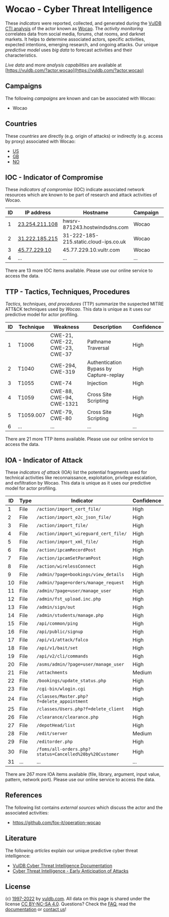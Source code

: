 # Wocao - Cyber Threat Intelligence

These _indicators_ were reported, collected, and generated during the [VulDB CTI analysis](https://vuldb.com/?kb.cti) of the actor known as [Wocao](https://vuldb.com/?actor.wocao). The _activity monitoring_ correlates data from social media, forums, chat rooms, and darknet markets. It helps to determine associated actors, specific activities, expected intentions, emerging research, and ongoing attacks. Our unique _predictive model_ uses _big data_ to forecast activities and their characteristics.

_Live data_ and more _analysis capabilities_ are available at [https://vuldb.com/?actor.wocao](https://vuldb.com/?actor.wocao)

## Campaigns

The following _campaigns_ are known and can be associated with Wocao:

* Wocao

## Countries

These _countries_ are directly (e.g. origin of attacks) or indirectly (e.g. access by proxy) associated with Wocao:

* [US](https://vuldb.com/?country.us)
* [GB](https://vuldb.com/?country.gb)
* [NO](https://vuldb.com/?country.no)

## IOC - Indicator of Compromise

These _indicators of compromise_ (IOC) indicate associated network resources which are known to be part of research and attack activities of Wocao.

ID | IP address | Hostname | Campaign | Confidence
-- | ---------- | -------- | -------- | ----------
1 | [23.254.211.108](https://vuldb.com/?ip.23.254.211.108) | hwsrv-871243.hostwindsdns.com | Wocao | High
2 | [31.222.185.215](https://vuldb.com/?ip.31.222.185.215) | 31-222-185-215.static.cloud-ips.co.uk | Wocao | High
3 | [45.77.229.10](https://vuldb.com/?ip.45.77.229.10) | 45.77.229.10.vultr.com | Wocao | Medium
4 | ... | ... | ... | ...

There are 13 more IOC items available. Please use our online service to access the data.

## TTP - Tactics, Techniques, Procedures

_Tactics, techniques, and procedures_ (TTP) summarize the suspected MITRE ATT&CK techniques used by _Wocao_. This data is unique as it uses our predictive model for actor profiling.

ID | Technique | Weakness | Description | Confidence
-- | --------- | -------- | ----------- | ----------
1 | T1006 | CWE-21, CWE-22, CWE-23, CWE-37 | Pathname Traversal | High
2 | T1040 | CWE-294, CWE-319 | Authentication Bypass by Capture-replay | High
3 | T1055 | CWE-74 | Injection | High
4 | T1059 | CWE-88, CWE-94, CWE-1321 | Cross Site Scripting | High
5 | T1059.007 | CWE-79, CWE-80 | Cross Site Scripting | High
6 | ... | ... | ... | ...

There are 21 more TTP items available. Please use our online service to access the data.

## IOA - Indicator of Attack

These _indicators of attack_ (IOA) list the potential fragments used for technical activities like reconnaissance, exploitation, privilege escalation, and exfiltration by Wocao. This data is unique as it uses our predictive model for actor profiling.

ID | Type | Indicator | Confidence
-- | ---- | --------- | ----------
1 | File | `/action/import_cert_file/` | High
2 | File | `/action/import_e2c_json_file/` | High
3 | File | `/action/import_file/` | High
4 | File | `/action/import_wireguard_cert_file/` | High
5 | File | `/action/import_xml_file/` | High
6 | File | `/action/ipcamRecordPost` | High
7 | File | `/action/ipcamSetParamPost` | High
8 | File | `/action/wirelessConnect` | High
9 | File | `/admin/?page=bookings/view_details` | High
10 | File | `/admin/?page=orders/manage_request` | High
11 | File | `/admin/?page=user/manage_user` | High
12 | File | `/admin/fst_upload.inc.php` | High
13 | File | `/admin/sign/out` | High
14 | File | `/admin/students/manage.php` | High
15 | File | `/api/common/ping` | High
16 | File | `/api/public/signup` | High
17 | File | `/api/v1/attack/falco` | High
18 | File | `/api/v1/bait/set` | High
19 | File | `/api/v2/cli/commands` | High
20 | File | `/asms/admin/?page=user/manage_user` | High
21 | File | `/attachments` | Medium
22 | File | `/bookings/update_status.php` | High
23 | File | `/cgi-bin/wlogin.cgi` | High
24 | File | `/classes/Master.php?f=delete_appointment` | High
25 | File | `/classes/Users.php?f=delete_client` | High
26 | File | `/clearance/clearance.php` | High
27 | File | `/depotHead/list` | High
28 | File | `/edit/server` | Medium
29 | File | `/editorder.php` | High
30 | File | `/foms/all-orders.php?status=Cancelled%20by%20Customer` | High
31 | ... | ... | ...

There are 267 more IOA items available (file, library, argument, input value, pattern, network port). Please use our online service to access the data.

## References

The following list contains _external sources_ which discuss the actor and the associated activities:

* https://github.com/fox-it/operation-wocao

## Literature

The following _articles_ explain our unique predictive cyber threat intelligence:

* [VulDB Cyber Threat Intelligence Documentation](https://vuldb.com/?kb.cti)
* [Cyber Threat Intelligence - Early Anticipation of Attacks](https://www.scip.ch/en/?labs.20201022)

## License

(c) [1997-2022](https://vuldb.com/?kb.changelog) by [vuldb.com](https://vuldb.com/?kb.about). All data on this page is shared under the license [CC BY-NC-SA 4.0](https://creativecommons.org/licenses/by-nc-sa/4.0/). Questions? Check the [FAQ](https://vuldb.com/?kb.faq), read the [documentation](https://vuldb.com/?kb) or [contact us](https://vuldb.com/?contact)!
